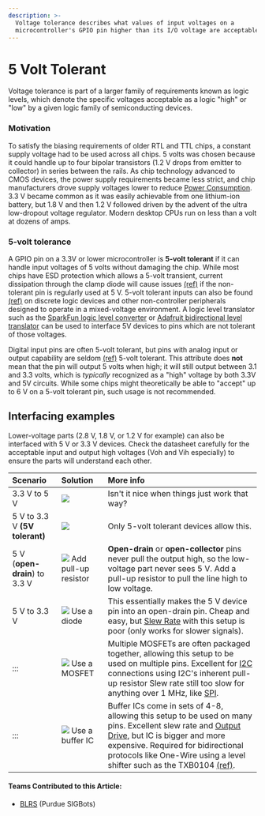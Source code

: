```yaml
---
description: >-
  Voltage tolerance describes what values of input voltages on a
  microcontroller's GPIO pin higher than its I/O voltage are acceptable.
---
```


# 5 Volt Tolerant

Voltage tolerance is part of a larger family of requirements known as logic levels, which denote the specific voltages acceptable as a logic "high" or "low" by a given logic family of semiconducting devices.

### Motivation

To satisfy the biasing requirements of older RTL and TTL chips, a constant supply voltage had to be used across all chips. 5 volts was chosen because it could handle up to four bipolar transistors \(1.2 V drops from emitter to collector\) in series between the rails. As chip technology advanced to CMOS devices, the power supply requirements became less strict, and chip manufacturers drove supply voltages lower to reduce [Power Consumption](/w/wiki/ee/power_consumption/README.md). 3.3 V became common as it was easily achievable from one lithium-ion battery, but 1.8 V and then 1.2 V followed driven by the advent of the ultra low-dropout voltage regulator. Modern desktop CPUs run on less than a volt at dozens of amps.

### 5-volt tolerance

A GPIO pin on a 3.3V or lower microcontroller is **5-volt tolerant** if it can handle input voltages of 5 volts without damaging the chip. While most chips have ESD protection which allows a 5-volt transient, current dissipation through the clamp diode will cause issues [\(ref\)](http://www.alteraforum.com/forum/showthread.php?t=201) if the non-tolerant pin is regularly used at 5 V. 5-volt tolerant inputs can also be found [\(ref\)](http://ics.nxp.com/features/5v-io) on discrete logic devices and other non-controller peripherals designed to operate in a mixed-voltage environment. A logic level translator such as the [SparkFun logic level converter](http://www.sparkfun.com/products/8745) or [Adafruit bidirectional level translator](https://www.adafruit.com/products/395) can be used to interface 5V devices to pins which are not tolerant of those voltages.

Digital input pins are often 5-volt tolerant, but pins with analog input or output capability are seldom [\(ref\)](http://digital-diy.com/forum/general-electronics/5v-tolerant-pics-t642.html) 5-volt tolerant. This attribute does **not** mean that the pin will output 5 volts when high; it will still output between 3.1 and 3.3 volts, which is _typically_ recognized as a "high" voltage by both 3.3V and 5V circuits. While some chips might theoretically be able to "accept" up to 6 V on a 5-volt tolerant pin, such usage is not recommended.

## Interfacing examples

Lower-voltage parts \(2.8 V, 1.8 V, or 1.2 V for example\) can also be interfaced with 5 V or 3.3 V devices. Check the datasheet carefully for the acceptable input and output high voltages \(Voh and Vih especially\) to ensure the parts will understand each other.

| Scenario | Solution | More info |
| :--- | :--- | :--- |
| 3.3 V to 5 V | [![](https://phabricator.purduesigbots.com/file/data/wxybz2gf55yx5rk3bg7f/PHID-FILE-2oynczbhutbefrxmo7w2/vtolerance_3v3_5.png)](https://phabricator.purduesigbots.com/file/data/wxybz2gf55yx5rk3bg7f/PHID-FILE-2oynczbhutbefrxmo7w2/vtolerance_3v3_5.png) | Isn't it nice when things just work that way? |
| 5 V to 3.3 V **\(5V tolerant\)** | [![](https://phabricator.purduesigbots.com/file/data/f6plx772y7qxh2a3fjvh/PHID-FILE-faurfcsiuv2rtqs24lm6/vtolerance_5_3v3t.png)](https://phabricator.purduesigbots.com/file/data/f6plx772y7qxh2a3fjvh/PHID-FILE-faurfcsiuv2rtqs24lm6/vtolerance_5_3v3t.png) | Only 5-volt tolerant devices allow this. |
| 5 V \(**open-drain**\) to 3.3 V | [![](https://phabricator.purduesigbots.com/file/data/jr43e3kuakodyrz3fju6/PHID-FILE-tyzzuiqdbsuhduj3rzq7/vtolerance_5od_3v3.png)](https://phabricator.purduesigbots.com/file/data/jr43e3kuakodyrz3fju6/PHID-FILE-tyzzuiqdbsuhduj3rzq7/vtolerance_5od_3v3.png) Add pull-up resistor | **Open-drain** or **open-collector** pins never pull the output high, so the low-voltage part never sees 5 V. Add a pull-up resistor to pull the line high to low voltage. |
| 5 V to 3.3 V | [![](https://phabricator.purduesigbots.com/file/data/nyvadc3vmakjozatbtu7/PHID-FILE-a3angmpokqlxjiu4zhf4/vtolerance_5_3v3_diode.png)](https://phabricator.purduesigbots.com/file/data/nyvadc3vmakjozatbtu7/PHID-FILE-a3angmpokqlxjiu4zhf4/vtolerance_5_3v3_diode.png) Use a diode | This essentially makes the 5 V device pin into an open-drain pin. Cheap and easy, but [Slew Rate](/w/wiki/ee/slew_rate/README.md) with this setup is poor \(only works for slower signals\). |
| ::: | [![](https://phabricator.purduesigbots.com/file/data/fxstjq4rs5xmndonpvh7/PHID-FILE-styvnnl4o4v3ppct4fq3/vtolerance_5_3v3_mosfet.png)](https://phabricator.purduesigbots.com/file/data/fxstjq4rs5xmndonpvh7/PHID-FILE-styvnnl4o4v3ppct4fq3/vtolerance_5_3v3_mosfet.png) Use a MOSFET | Multiple MOSFETs are often packaged together, allowing this setup to be used on multiple pins. Excellent for [I2C](/w/wiki/ee/i2c/README.md) connections using I2C's inherent pull-up resistor Slew rate still too slow for anything over 1 MHz, like [SPI](/w/wiki/ee/spi/README.md). |
| ::: | [![](https://phabricator.purduesigbots.com/file/data/pj4aosr4okiurduxzput/PHID-FILE-adi5474nvheqnausytws/vtolerance_5_3v3_buffer.png)](https://phabricator.purduesigbots.com/file/data/pj4aosr4okiurduxzput/PHID-FILE-adi5474nvheqnausytws/vtolerance_5_3v3_buffer.png) Use a buffer IC | Buffer ICs come in sets of 4-8, allowing this setup to be used on many pins. Excellent slew rate and [Output Drive](/w/wiki/ee/output_drive/README.md), but IC is bigger and more expensive. Required for bidirectional protocols like One-Wire using a level shifter such as the TXB0104 [\(ref\)](http://www.ti.com/product/txb0104). |

#### Teams Contributed to this Article:

* [BLRS](https://purduesigbots.com/) \(Purdue SIGBots\)


